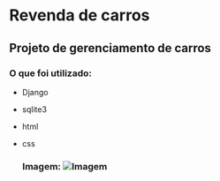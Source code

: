 # Revenda de carros

## Projeto de gerenciamento de carros

### O que foi utilizado:
- Django
- sqlite3
- html
- css

  ### Imagem: ![Imagem](https://github.com/user-attachments/assets/1adc38b2-107f-4e39-8c0c-266fff29e469)
